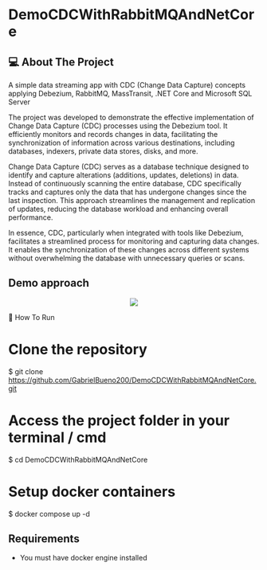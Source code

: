 # DemoCDCWithRabbitMQAndNetCore

## 💻 About The Project

A simple data streaming app with CDC (Change Data Capture) concepts applying Debezium, RabbitMQ, MassTransit, .NET Core and Microsoft SQL Server

The project was developed to demonstrate the effective implementation of Change Data Capture (CDC) processes using the Debezium tool. It efficiently monitors and records changes in data, facilitating the synchronization of information across various destinations, including databases, indexers, private data stores, disks, and more.

Change Data Capture (CDC) serves as a database technique designed to identify and capture alterations (additions, updates, deletions) in data. Instead of continuously scanning the entire database, CDC specifically tracks and captures only the data that has undergone changes since the last inspection. This approach streamlines the management and replication of updates, reducing the database workload and enhancing overall performance.

In essence, CDC, particularly when integrated with tools like Debezium, facilitates a streamlined process for monitoring and capturing data changes. It enables the synchronization of these changes across different systems without overwhelming the database with unnecessary queries or scans.

## Demo approach
<center>
  <img src="https://github.com/GabrielBueno200/DemoCDCWithRabbitMQAndNetCore/assets/56837996/f77c3c86-466b-498f-9fea-286af8de7f29" />
</center>

🚀 How To Run
# Clone the repository
$ git clone https://github.com/GabrielBueno200/DemoCDCWithRabbitMQAndNetCore.git

# Access the project folder in your terminal / cmd
$ cd DemoCDCWithRabbitMQAndNetCore

# Setup docker containers
$ docker compose up -d

## Requirements
- You must have docker engine installed 

